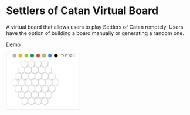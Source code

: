 # Settlers of Catan Virtual Board

A virtual board that allows users to play Settlers of Catan remotely.  Users have the option of building a board manually or generating a random one.

[Demo](https://board01.herokuapp.com)

<img src="public/images/blank-board.PNG" alt="blank board" width="40%"/>
